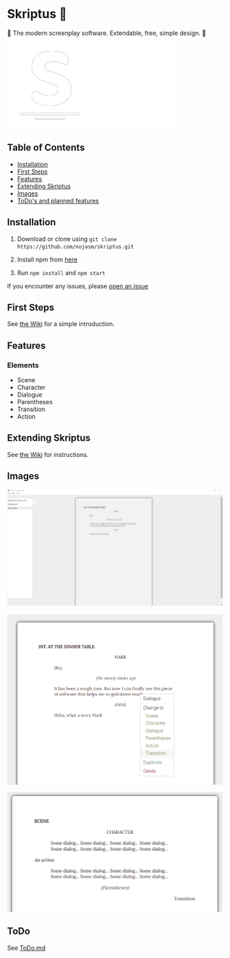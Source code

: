 # Skriptus 📑

 📑 The modern screenplay software. Extendable, free, simple design. 📑

 ![](res/skriptus_header_white.png)


## Table of Contents
* [Installation](#installation)
* [First Steps](#first-steps)
* [Features](#features)
* [Extending Skriptus](#extending-skriptus)
* [Images](#images)
* [ToDo's and planned features](#ToDo)

## Installation
1. Download or clone using `git clone https://github.com/nojasm/skriptus.git`

2. Install npm from [here](npmjs.com)

3. Run `npm install` and `npm start`

If you encounter any issues, please [open an issue](https;//github.com/nojasm/skriptus/issues)

## First Steps
See [the Wiki](https://github.com/nojasm/skriptus/wiki/Introduction) for a simple introduction.

## Features
### Elements
- Scene
- Character
- Dialogue
- Parentheses
- Transition
- Action

## Extending Skriptus
See [the Wiki](https://github.com/nojasm/skriptus/wiki/extending-) for instructions.



## Images
![](res/app_1.png)

![](res/app_2.png)

![](res/app_3.png)

## ToDo
See [ToDo.md](res/ToDo.md)
